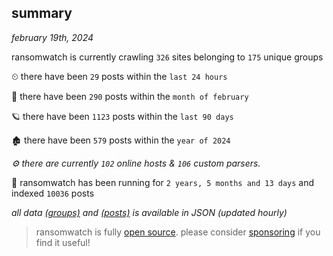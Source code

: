 
## summary
_february 19th, 2024_

ransomwatch is currently crawling `326` sites belonging to `175` unique groups

⏲ there have been `29` posts within the `last 24 hours`

🦈 there have been `290` posts within the `month of february`

🪐 there have been `1123` posts within the `last 90 days`

🏚 there have been `579` posts within the `year of 2024`

_⚙️ there are currently `102` online hosts & `106` custom parsers._

🦕 ransomwatch has been running for `2 years, 5 months and 13 days` and indexed `10036` posts

_all data  [(groups)](http://ransomwhat.telemetry.ltd/groups) and [(posts)](http://ransomwhat.telemetry.ltd/posts) is available in JSON (updated hourly)_

> ransomwatch is fully [open source](https://github.com/joshhighet/ransomwatch#ransomwatch--). please consider [sponsoring](https://github.com/sponsors/joshhighet) if you find it useful!
